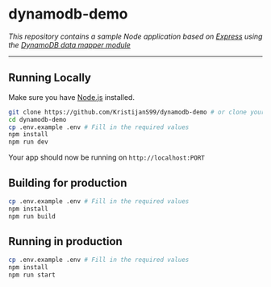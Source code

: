 # dynamodb-demo

_This repository contains a sample Node application based on [Express](http://expressjs.com/) using the [DynamoDB data mapper module](https://www.npmjs.com/package/dynamodb)_

---

## Running Locally

Make sure you have [Node.js](http://nodejs.org/) installed.

```sh
git clone https://github.com/KristijanS99/dynamodb-demo # or clone your own fork
cd dynamodb-demo
cp .env.example .env # Fill in the required values
npm install
npm run dev
```

Your app should now be running on `http://localhost:PORT`

## Building for production

```sh
cp .env.example .env # Fill in the required values
npm install
npm run build
```

## Running in production

```sh
cp .env.example .env # Fill in the required values
npm install
npm run start
```

